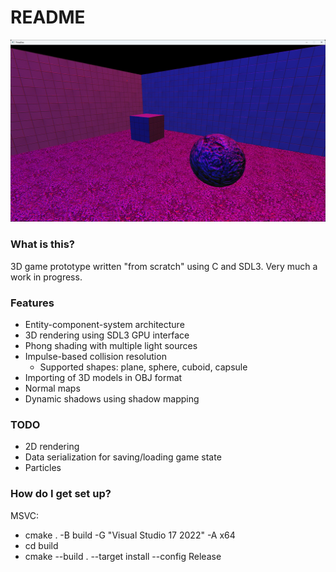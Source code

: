 # README #

![screenshot](screenshot.png)

### What is this? ###
3D game prototype written "from scratch" using C and SDL3. Very much a work in progress.

### Features ###
* Entity-component-system architecture
* 3D rendering using SDL3 GPU interface
* Phong shading with multiple light sources
* Impulse-based collision resolution
    - Supported shapes: plane, sphere, cuboid, capsule
* Importing of 3D models in OBJ format
* Normal maps
* Dynamic shadows using shadow mapping

### TODO ###
* 2D rendering
* Data serialization for saving/loading game state
* Particles

### How do I get set up? ###

MSVC:
* cmake . -B build -G "Visual Studio 17 2022" -A x64
* cd build
* cmake --build . --target install --config Release
